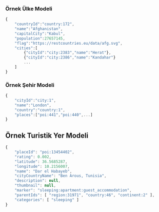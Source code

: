 
### Örnek Ülke Modeli

```javascript
{
	"countryId":"country:172",
	"name":"Afghanistan",
	"capitalCity":"Kabul",
	"population":27657145,
	"flag":"https://restcountries.eu/data/afg.svg",
	"cities":[
		{"cityId":"city:2383","name":"Herat"},
		{"cityId":"city:2386","name":"Kandahar"}
		...
	]
}
```

### Örnek Şehir Modeli

```javascript
{
	"cityId":"city:1",
	"name":"London",
	"country":"country:1",
	"places":["poi:441","poi:440",...]
}
```

## Örnek Turistik Yer Modeli

```javascript
{
 	"placeId": "poi:13454402",
  	"rating": 0.002,
  	"latitude": 36.5685287,
  	"longitude": 10.2156007,
  	"name": "Dar el Habayeb",
  	"cityCountryName": "Ben Arous, Tunisia",
  	"description": null,
  	"thumbnail": null,
  	"marker": "sleeping:apartment:guest_accommodation",
  	"parentIds": [ "region:31971", "country:46", "continent:2" ],
  	"categories": [ "sleeping" ] 
}
```